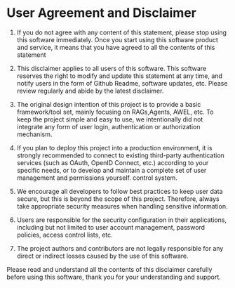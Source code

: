 # User Agreement and Disclaimer

1. If you do not agree with any content of this statement, please stop using this software immediately. Once you start using this software product and service, it means that you have agreed to all the contents of this statement

2. This disclaimer applies to all users of this software. This software reserves the right to modify and update this statement at any time, and notify users in the form of Github Readme, software updates, etc. Please review regularly and abide by the latest disclaimer.

3. The original design intention of this project is to provide a basic framework/tool ​​set, mainly focusing on RAGs,Agents, AWEL, etc. To keep the project simple and easy to use, we intentionally did not integrate any form of user login, authentication or authorization mechanism.

4. If you plan to deploy this project into a production environment, it is strongly recommended to connect to existing third-party authentication services (such as OAuth, OpenID Connect, etc.) according to your specific needs, or to develop and maintain a complete set of user management and permissions yourself. control system.

5. We encourage all developers to follow best practices to keep user data secure, but this is beyond the scope of this project. Therefore, always take appropriate security measures when handling sensitive information.

6. Users are responsible for the security configuration in their applications, including but not limited to user account management, password policies, access control lists, etc.

7. The project authors and contributors are not legally responsible for any direct or indirect losses caused by the use of this software.


Please read and understand all the contents of this disclaimer carefully before using this software, thank you for your understanding and support.

 
